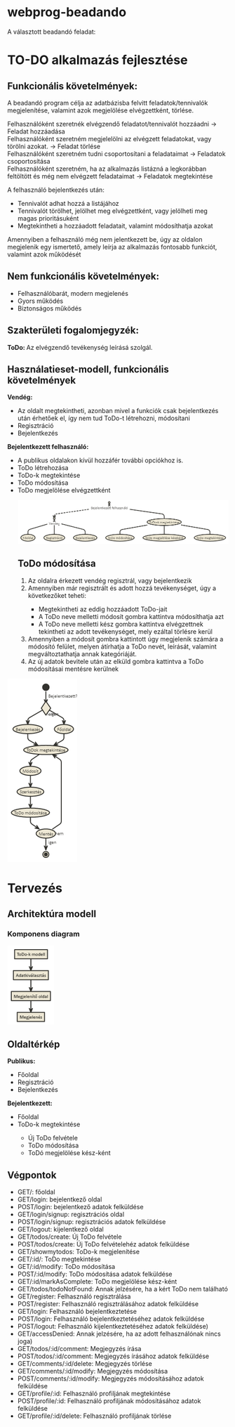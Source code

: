 # webprog-beadando

A választott beadandó feladat:

<h1>TO-DO alkalmazás fejlesztése</h1>

<h2>Funkcionális követelmények:</h2>
A beadandó program célja az adatbázisba felvitt feladatok/tennivalók megjelenítése, valamint azok megjelölése elvégzettként, törlése.   

Felhasználóként szeretnék elvégzendő feladatot/tennivalót hozzáadni -> Feladat hozzáadása <br>
Felhasználóként szeretném megjelelölni az elvégzett feladatokat, vagy törölni azokat. -> Feladat törlése <br>
Felhasználóként szeretném tudni csoportosítani a feladataimat -> Feladatok csoportosítása <br>
Felhasználóként szeretném, ha az alkalmazás listázná a legkorábban feltöltött és még nem elvégzett feladataimat -> Feladatok megtekintése <br>

A felhasználó bejelentkezés után:
 - Tennivalót adhat hozzá a listájához
 - Tennivalót törölhet, jelölhet meg elvégzettként, vagy jelölheti meg magas prioritásuként
 - Megtekintheti a hozzáadott feladatait, valamint módosíthatja azokat

Amennyiben a felhasználó még nem jelentkezett be, úgy az oldalon megjelenik egy ismertető, amely leírja az alkalmazás fontosabb funkciót,
valamint azok működését

<h2>Nem funkcionális követelmények:</h2>
<ul>
<li>Felhasználóbarát, modern megjelenés</li>
<li>Gyors működés</li>
<li>Biztonságos működés</li>
</ul>

<h2> Szakterületi fogalomjegyzék: </h2>
<b> ToDo: </b> Az elvégzendő tevékenység leírásá szolgál.

<h2> Használatieset-modell, funkcionális követelmények </h2>

<b> Vendég: </b> 
<ul>
 <li> Az oldalt megtekintheti, azonban mivel a funkciók csak bejelentkezés után érhetőek el, így nem tud ToDo-t létrehozni, módosítani </li>
 <li> Regisztráció </li>
 <li> Bejelentkezés </li>
 </ul>
 
 <b> Bejelentkezett felhasználó: </b>
 <ul>
 <li> A publikus oldalakon kívül hozzáfér további opciókhoz is. </li>
 <li> ToDo létrehozása </li>
 <li> ToDo-k megtekintése </li>
 <li> ToDo módosítása </li>
 <li> ToDo megjelölése elvégzettként </li>

![Használatieset-modell](docs/nomnoml.png)

 <h2> ToDo módosítása </h2>
 <ol>
 <li> Az oldalra érkezett vendég regisztrál, vagy bejelentkezik </li>
 <li> Amennyiben már regisztrált és adott hozzá tevékenységet, úgy a következőket teheti: </li>
 <ul> 
  <li> Megtekintheti az eddig hozzáadott ToDo-jait
  <li> A ToDo neve melletti módosít gombra kattintva módosíthatja azt
  <li> A ToDo neve melletti kész gombra kattintva elvégzettnek tekintheti az adott tevékenységet, mely ezáltal törlésre kerül
 </ul>
 <li> Amennyiben a módosít gombra kattintott úgy megjelenik számára a módosító felület, melyen átírhatja a ToDo nevét, leírását, valamint megváltoztathatja annak kategóriáját.
 <li> Az új adatok bevitele után az elküld gombra kattintva a ToDo módosításai mentésre kerülnek
 </ol>
 </ul>
 </ol>
 
 ![ToDo módosítása diagram](docs/modifyToDo.png)


<h1>
Tervezés
</h1>

<h2>
Architektúra modell
</h2>

<h3> Komponens diagram </h3>

![Komponens diagram](docs/dbmodell.png)


<h2>
Oldaltérkép </h2>

<b> Publikus: </b>
<ul>
 <li> Főoldal
 <li> Regisztráció
 <li> Bejelentkezés
</ul>


<b> Bejelentkezett: </b>
<ul>
 <li> Főoldal </li>
 <li> ToDo-k megtekintése </li>
 <ul>
 <li> Új ToDo felvétele </li>
 <li> ToDo módosítása </li>
 <li> ToDó megjelölése kész-ként </li>
 </ul>
</ul>

<h2>
Végpontok </h2>
<ul> 
 <li> GET/: főoldal </li>
 <li> GET/login: bejelentkező oldal </li>
 <li> POST/login: bejelentkező adatok felküldése </li>
 <li> GET/login/signup: regisztrációs oldal </li>
 <li> POST/login/signup: regisztrációs adatok felküldése </li>
 <li> GET/logout: kijelentkező oldal </li>
 <li> GET/todos/create: Új ToDo felvétele </li>
 <li> POST/todos/create: Új ToDo felvételehéz adatok felküldése </li>
 <li> GET/showmytodos: ToDo-k megjelenítése</li>
 <li> GET/:id/: ToDo megtekintése </li>
 <li> GET/:id/modify: ToDo módosítása </li>
 <li> POST/:id/modify: ToDo módosítása adatok felküldése </li>
 <li> GET/:id/markAsComplete: ToDo megjelölése kész-ként </li>
 <li> GET/todos/todoNotFound: Annak jelzésére, ha a kért ToDo nem található </li>
 <li> GET/register: Felhasználó regisztrálása</li>
 <li> POST/register: Felhasználó regisztrálásához adatok felküldése </li>
 <li> GET/login: Felhasználó bejelentkeztetése</li>
 <li> POST/login: Felhasználó bejelentkeztetéséhez adatok felküldése</li>
 <li> POST/logout: Felhasználó kijelentkeztetéséhez adatok felküldése)</li>
 <li> GET/accessDenied: Annak jelzésére, ha az adott felhasználónak nincs joga)</li>
 <li> GET/todos/:id/comment: Megjegyzés írása</li>
 <li> POST/todos/:id/comment: Megjegyzés írásához adatok felküldése</li>
 <li> GET/comments/:id/delete: Megjegyzés törlése</li>
 <li> GET/comments/:id/modify: Megjegyzés módosítása</li>
 <li> POST/comments/:id/modify: Megjegyzés módosításához adatok felküldése</li>
 <li> GET/profile/:id: Felhasználó profiljának megtekintése</li>
 <li> POST/profile/:id: Felhasználó profiljának módosításához adatok felküldése</li>
 <li> GET/profile/:id/delete:  Felhasználó profiljának törlése</li>


</ul>

